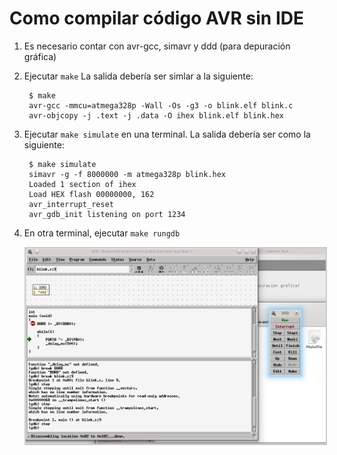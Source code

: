 # Como compilar código AVR sin IDE

1. Es necesario contar con avr-gcc, simavr y ddd (para depuración gráfica)
2. Ejecutar `make`
   La salida debería ser simlar a la siguiente:

        $ make
        avr-gcc -mmcu=atmega328p -Wall -Os -g3 -o blink.elf blink.c
        avr-objcopy -j .text -j .data -O ihex blink.elf blink.hex

3. Ejecutar `make simulate` en una terminal. La salida debería ser como
   la siguiente:

        $ make simulate
        simavr -g -f 8000000 -m atmega328p blink.hex
        Loaded 1 section of ihex
        Load HEX flash 00000000, 162
        avr_interrupt_reset
        avr_gdb_init listening on port 1234

4. En otra terminal, ejecutar `make rungdb`

    <img style="border: 2px solid #ccc;" src="screenshot/ddd.png">


